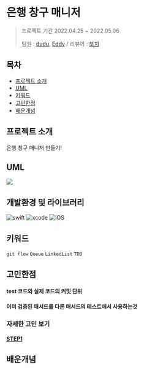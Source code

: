 # 은행 창구 매니저

>프로젝트 기간 2022.04.25 ~ 2022.05.06
>
>팀원 : [dudu](https://github.com), [Eddy](https://github.com/kimkyunghun3) / 리뷰어 : [또치](https://github.com/TTOzzi)

## 목차

- [프로젝트 소개](#프로젝트-소개)
- [UML](#UML)
- [키워드](#키워드)
- [고민한점](#고민한점)
- [배운개념](#배운개념)

## 프로젝트 소개
은행 창구 매니저 만들기!

## UML

![](https://i.imgur.com/pcNnJFe.png)


## 개발환경 및 라이브러리
![swift](https://img.shields.io/badge/swift-5.6-orange)
![xcode](https://img.shields.io/badge/Xcode-13.3-blue)
![iOS](https://img.shields.io/badge/iOS-14.0-yellow)

## 키워드

`git flow` `Queue` `LinkedList` `TDD`

## 고민한점

#### test 코드와 실제 코드의 커밋 단위

#### 이미 검증된 매서드를 다른 매서드의 테스트에서 사용하는것

### 자세한 고민 보기

#### [STEP1](https://github.com/yagom-academy/ios-bank-manager/pull/144)

## 배운개념
